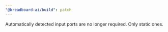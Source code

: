 ```yaml
---
"@breadboard-ai/build": patch
---
```


Automatically detected input ports are no longer required. Only static ones.
